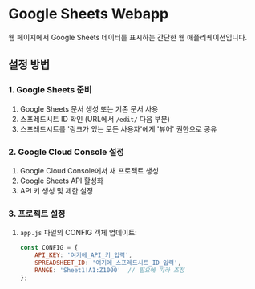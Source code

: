 # Google Sheets Webapp

웹 페이지에서 Google Sheets 데이터를 표시하는 간단한 웹 애플리케이션입니다.

## 설정 방법

### 1. Google Sheets 준비
1. Google Sheets 문서 생성 또는 기존 문서 사용
2. 스프레드시트 ID 확인 (URL에서 `/edit/` 다음 부분)
3. 스프레드시트를 '링크가 있는 모든 사용자'에게 '뷰어' 권한으로 공유

### 2. Google Cloud Console 설정
1. Google Cloud Console에서 새 프로젝트 생성
2. Google Sheets API 활성화
3. API 키 생성 및 제한 설정

### 3. 프로젝트 설정
1. `app.js` 파일의 CONFIG 객체 업데이트:
   ```javascript
   const CONFIG = {
       API_KEY: '여기에_API_키_입력',
       SPREADSHEET_ID: '여기에_스프레드시트_ID_입력',
       RANGE: 'Sheet1!A1:Z1000'  // 필요에 따라 조정
   };
